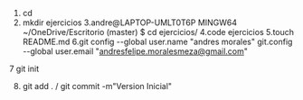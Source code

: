 1. cd
2. mkdir ejercicios
3.andre@LAPTOP-UMLT0T6P MINGW64 ~/OneDrive/Escritorio (master)
$ cd ejercicios/
4.code ejercicios
5.touch README.md 
6.git config --global user.name "andres morales"
  git.config --global user.email "andresfelipe.moralesmeza@gmail.com"
  
7 git init

8. git add .  / git commit -m"Version Inicial"


